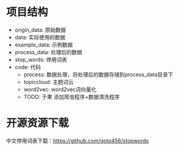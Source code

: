 # 项目结构

- origin_data: 原始数据
- data: 实际使用的数据
- example_data: 示例数据
- process_data: 处理后的数据
- stop_words: 停用词表
- code: 代码
    - process: 数据处理，将处理后的数据存储到process_data目录下
    - topiccloud: 主题词云
    - word2vec: word2vec词向量化
    - TODO: 于果 添加爬虫程序+数据清洗程序

# 开源资源下载

中文停用词表下载：https://github.com/goto456/stopwords